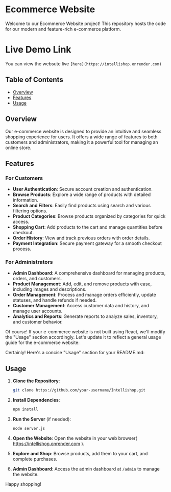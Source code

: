 # Ecommerce Website

Welcome to our Ecommerce Website project! This repository hosts the code for our modern and feature-rich e-commerce platform.

# Live Demo Link

You can view the websute live `[here](https://intellishop.onrender.com)`

## Table of Contents

- [Overview](#overview)
- [Features](#features)
- [Usage](#usage)

## Overview

Our e-commerce website is designed to provide an intuitive and seamless shopping experience for users. It offers a wide range of features to both customers and administrators, making it a powerful tool for managing an online store.

## Features

### For Customers
- **User Authentication**: Secure account creation and authentication.
- **Browse Products**: Explore a wide range of products with detailed information.
- **Search and Filters**: Easily find products using search and various filtering options.
- **Product Categories**: Browse products organized by categories for quick access.
- **Shopping Cart**: Add products to the cart and manage quantities before checkout.
- **Order History**: View and track previous orders with order details.
- **Payment Integration**: Secure payment gateway for a smooth checkout process.

### For Administrators
- **Admin Dashboard**: A comprehensive dashboard for managing products, orders, and customers.
- **Product Management**: Add, edit, and remove products with ease, including images and descriptions.
- **Order Management**: Process and manage orders efficiently, update statuses, and handle refunds if needed.
- **Customer Management**: Access customer data and history, and manage user accounts.
- **Analytics and Reports**: Generate reports to analyze sales, inventory, and customer behavior.


Of course! If your e-commerce website is not built using React, we'll modify the "Usage" section accordingly. Let's update it to reflect a general usage guide for the e-commerce website:

Certainly! Here's a concise "Usage" section for your README.md:


## Usage

1. **Clone the Repository**:
   ```bash
   git clone https://github.com/your-username/Intellishop.git
   ```

2. **Install Dependencies**:
   ```bash
   npm install
   ```

3. **Run the Server** (if needed):
   ```bash
   node server.js
   ```

4. **Open the Website**:
   Open the website in your web browser( https://intellishop.onrender.com ).

5. **Explore and Shop**:
   Browse products, add them to your cart, and complete purchases.

6. **Admin Dashboard**:
   Access the admin dashboard at `/admin` to manage the website.


Happy shopping!

